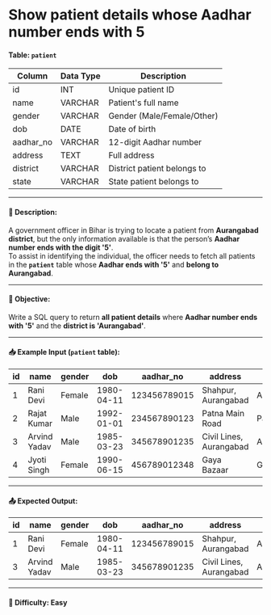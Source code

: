 # Show patient details whose Aadhar number ends with 5

#### Table: `patient`

| Column     | Data Type | Description                      |
|------------|-----------|----------------------------------|
| id         | INT       | Unique patient ID                |
| name       | VARCHAR   | Patient's full name              |
| gender     | VARCHAR   | Gender (Male/Female/Other)       |
| dob        | DATE      | Date of birth                    |
| aadhar_no  | VARCHAR   | 12-digit Aadhar number           |
| address    | TEXT      | Full address                     |
| district   | VARCHAR   | District patient belongs to      |
| state      | VARCHAR   | State patient belongs to         |

---

#### 📄 Description:  
A government officer in Bihar is trying to locate a patient from **Aurangabad district**, but the only information available is that the person’s **Aadhar number ends with the digit '5'**.  
To assist in identifying the individual, the officer needs to fetch all patients in the **`patient`** table whose **Aadhar ends with '5'** and **belong to Aurangabad**.

---

#### 🎯 Objective:  
Write a SQL query to return **all patient details** where **Aadhar number ends with '5'** and the **district is 'Aurangabad'**.

---

#### 📥 Example Input (`patient` table):

| id | name         | gender | dob        | aadhar_no   | address                | district   | state     |
|----|--------------|--------|------------|-------------|------------------------|------------|-----------|
| 1  | Rani Devi    | Female | 1980-04-11 | 123456789015| Shahpur, Aurangabad    | Aurangabad | Bihar     |
| 2  | Rajat Kumar  | Male   | 1992-01-01 | 234567890123| Patna Main Road        | Patna      | Bihar     |
| 3  | Arvind Yadav | Male   | 1985-03-23 | 345678901235| Civil Lines, Aurangabad| Aurangabad | Bihar     |
| 4  | Jyoti Singh  | Female | 1990-06-15 | 456789012348| Gaya Bazaar            | Gaya       | Bihar     |

---

#### 📤 Expected Output:

| id | name         | gender | dob        | aadhar_no   | address                | district   | state     |
|----|--------------|--------|------------|-------------|------------------------|------------|-----------|
| 1  | Rani Devi    | Female | 1980-04-11 | 123456789015| Shahpur, Aurangabad    | Aurangabad | Bihar     |
| 3  | Arvind Yadav | Male   | 1985-03-23 | 345678901235| Civil Lines, Aurangabad| Aurangabad | Bihar     |

---

#### 🔰 Difficulty: Easy

